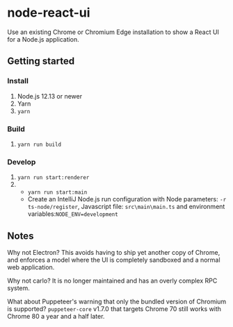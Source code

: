 # node-react-ui
Use an existing Chrome or Chromium Edge installation to show a React UI for a Node.js application.

## Getting started
### Install
1. Node.js 12.13 or newer
2. Yarn
3. `yarn`

### Build
1. `yarn run build`

### Develop
1. `yarn run start:renderer`
2. - `yarn run start:main`
   - Create an IntelliJ Node.js run configuration with Node parameters: `-r ts-node/register`, Javascript file: `src\main\main.ts` and environment variables:`NODE_ENV=development`

## Notes
Why not Electron?
This avoids having to ship yet another copy of Chrome, and enforces a model where the UI is completely sandboxed and a normal web application.

Why not carlo?
It is no longer maintained and has an overly complex RPC system.

What about Puppeteer's warning that only the bundled version of Chromium is supported?
`puppeteer-core` v1.7.0 that targets Chrome 70 still works with Chrome 80 a year and a half later.
